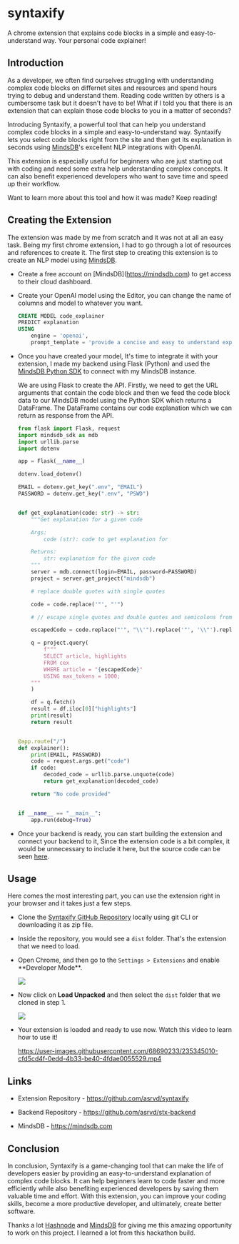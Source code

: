 # syntaxify

A chrome extension that explains code blocks in a simple and easy-to-understand way. Your personal code explainer!

## Introduction

As a developer, we often find ourselves struggling with understanding complex code blocks on differnet sites and resources and spend hours trying to debug and understand them. Reading code written by others is a cumbersome task but it doesn't have to be! What if I told you that there is an extension that can explain those code blocks to you in a matter of seconds?

Introducing Syntaxify, a powerful tool that can help you understand complex code blocks in a simple and easy-to-understand way. Syntaxify lets you select code blocks right from the site and then get its explanation in seconds using [MindsDB](https://mindsdb.com)'s excellent NLP integrations with OpenAI.

This extension is especially useful for beginners who are just starting out with coding and need some extra help understanding complex concepts. It can also benefit experienced developers who want to save time and speed up their workflow.

Want to learn more about this tool and how it was made? Keep reading!

## Creating the Extension

The extension was made by me from scratch and it was not at all an easy task. Being my first chrome extension, I had to go through a lot of resources and references to create it. The first step to creating this extension is to create an NLP model using [MindsDB](https://mindsbd.com).

* Create a free account on \[MindsDB\](https://mindsdb.com) to get access to their cloud dashboard.
    
* Create your OpenAI model using the Editor, you can change the name of columns and model to whatever you want.
    
    ```sql
    CREATE MODEL code_explainer
    PREDICT explanation
    USING
        engine = 'openai',              
        prompt_template = 'provide a concise and easy to understand explanation of the given code block:{{block}}, make sure it can be easily understood even by beginners';
    ```
    
* Once you have created your model, It's time to integrate it with your extension, I made my backend using Flask (Python) and used the [MindsDB Python SDK](https://pypi.org/project/mindsdb-sdk/) to connect with my MindsDB instance.
    
    We are using Flask to create the API. Firstly, we need to get the URL arguments that contain the code block and then we feed the code block data to our MindsDB model using the Python SDK which returns a DataFrame. The DataFrame contains our code explanation which we can return as response from the API.
    
    ```python
    from flask import Flask, request
    import mindsdb_sdk as mdb
    import urllib.parse
    import dotenv
    
    app = Flask(__name__)
    
    dotenv.load_dotenv()
    
    EMAIL = dotenv.get_key(".env", "EMAIL")
    PASSWORD = dotenv.get_key(".env", "PSWD")
    
    
    def get_explanation(code: str) -> str:
        """Get explanation for a given code
    
        Args:
            code (str): code to get explanation for
    
        Returns:
            str: explanation for the given code
        """
        server = mdb.connect(login=EMAIL, password=PASSWORD)
        project = server.get_project("mindsdb")
    
        # replace double quotes with single quotes
    
        code = code.replace('"', "'")
    
        # // escape single quotes and double quotes and semicolons from code by adding \ before them
    
        escapedCode = code.replace("'", "\\'").replace('"', '\\"').replace(";", "\\;")
    
        q = project.query(
            f"""
            SELECT article, highlights
            FROM cex
            WHERE article = "{escapedCode}"
            USING max_tokens = 1000;
        """
        )
    
        df = q.fetch()
        result = df.iloc[0]["highlights"]
        print(result)
        return result
    
    
    @app.route("/")
    def explainer():
        print(EMAIL, PASSWORD)
        code = request.args.get("code")
        if code:
            decoded_code = urllib.parse.unquote(code)
            return get_explanation(decoded_code)
    
        return "No code provided"
    
    
    if __name__ == "__main__":
        app.run(debug=True)
    ```
    
* Once your backend is ready, you can start building the extension and connect your backend to it, Since the extension code is a bit complex, it would be unnecessary to include it here, but the source code can be seen [here](https://github.com/asrvd/syntaxify).
    

## Usage

Here comes the most interesting part, you can use the extension right in your browser and it takes just a few steps.

* Clone the [Syntaxify GitHub Repository](https://github.com/asrvd/syntaxify) locally using git CLI or downloading it as zip file.
    
* Inside the repository, you would see a `dist` folder. That's the extension that we need to load.
    
* Open Chrome, and then go to the `Settings > Extensions` and enable \*\*Developer Mode\*\*.
    
    ![](https://cdn.hashnode.com/res/hashnode/image/upload/v1682844566400/3ab5ffb8-ee2a-4283-8d79-c46b88b3b4f8.png)
    
* Now click on **Load Unpacked** and then select the `dist` folder that we cloned in step 1.
    
    ![](https://cdn.hashnode.com/res/hashnode/image/upload/v1682844655074/cce91366-c513-43a2-bf79-b557c26a5be7.png)
    
* Your extension is loaded and ready to use now. Watch this video to learn how to use it!
 
    https://user-images.githubusercontent.com/68690233/235345010-cfd5cd4f-0edd-4b33-be40-4fdae0055529.mp4


## Links

* Extension Repository - https://github.com/asrvd/syntaxify
    
* Backend Repository - https://github.com/asrvd/stx-backend
    
* MindsDB - https://mindsdb.com
    

## Conclusion

In conclusion, Syntaxify is a game-changing tool that can make the life of developers easier by providing an easy-to-understand explanation of complex code blocks. It can help beginners learn to code faster and more efficiently while also benefiting experienced developers by saving them valuable time and effort. With this extension, you can improve your coding skills, become a more productive developer, and ultimately, create better software.

Thanks a lot [Hashnode](https://hashnode.com) and [MindsDB](https://mindsdb.com) for giving me this amazing opportunity to work on this project. I learned a lot from this hackathon build.

